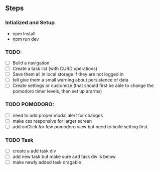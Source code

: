 ## Steps

### Intialized and Setup

- npm Install
- npm run dev

### TODO:

- [ ] Build a navigation
- [ ] Create a task list (with CURD operations)
- [ ] Save them all in local storage if they are not logged in
- [ ] tell give them a small warning about persistence of data
- [ ] Create settings or customize (that should first be able to change the pomodoro timer levels, then set up ararms)

### TODO POMODORO:

- [ ] need to add proper modal alert for changes
- [ ] make css responsive for larger screen
- [ ] add onClick for few pomodoro view but need to build setting first.

### TODO Task

- [ ] create a add task div
- [ ] add new task but make sure add task div is below
- [ ] make newly added task dragable
